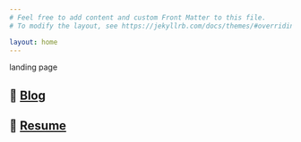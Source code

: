 ```yaml
---
# Feel free to add content and custom Front Matter to this file.
# To modify the layout, see https://jekyllrb.com/docs/themes/#overriding-theme-defaults

layout: home
---
```


landing page

## 📝 [Blog](https://blog.arjunv.net/)

## 📜 [Resume](/resume)